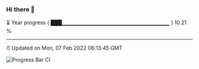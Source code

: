 ### Hi there 👋

⏳ Year progress { ███▁▁▁▁▁▁▁▁▁▁▁▁▁▁▁▁▁▁▁▁▁▁▁▁▁▁▁ } 10.21 %

---

⏰ Updated on Mon, 07 Feb 2022 06:13:45 GMT

![Progress Bar CI](https://github.com/liununu/liununu/workflows/Progress%20Bar%20CI/badge.svg)
